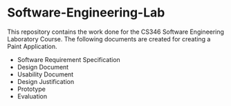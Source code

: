 # Software-Engineering-Lab
This repository contains the work done for the CS346 Software Engineering Laboratory Course. The following documents are created for creating a Paint Application.

- Software Requirement Specification
- Design Document
- Usability Document
- Design Justification
- Prototype
- Evaluation
